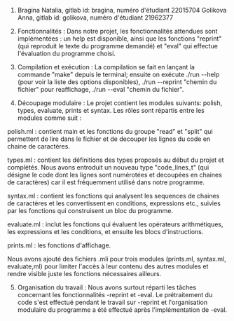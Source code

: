 1. Bragina Natalia, gitlab id: bragina, numéro d'étudiant 22015704
Golikova Anna, gitlab id: golikova, numéro d'étudiant 21962377

2. Fonctionnalités : Dans notre projet, les fonctionnalités attendues 
sont implémentées : un help est disponible, ainsi que les fonctions "reprint" (qui reproduit le 
texte du programme demandé) et "eval" qui effectue l'évaluation du programme choisi.

3. Compilation et exécution : La compilation se fait en lançant la commande "make" depuis le terminal; 
ensuite on exécute ./run --help (pour voir la liste des options disponibles), 
./run --reprint "chemin du fichier" pour reaffichage, ./run --eval "chemin du fichier".

4. Découpage modulaire : Le projet contient les modules suivants: polish, types, evaluate, prints et syntax. 
Les rôles sont répartis entre les modules comme suit :

polish.ml : contient main et les fonctions du groupe "read" et "split" qui permettent de lire dans le fichier et de 
decouper les lignes du code en chaine de caractères.

types.ml : contient les définitions des types proposés au début du projet et complétés. Nous avons entroduit un nouveau
type "code_lines_t" (qui désigne le code dont les lignes sont numérotées et decoupées en chaines de caractères) car il 
est fréquemment utilisé dans notre programme.

syntax.ml : contient les fonctions qui analysent les sequences de chaines de caractères et les convertissent en 
conditions, expressions etc., suivies par les fonctions qui construisent un bloc du programme. 

evaluate.ml : inclut les fonctions qui évaluent les opérateurs arithmétiques, les expressions et les conditions, 
et ensuite les blocs d'instructions. 

prints.ml : les fonctions d'affichage.

Nous avons ajouté des fichiers .mli pour trois modules (prints.ml, syntax.ml, evaluate,ml) pour limiter
l'accès à leur contenu des autres modules et rendre visible juste les fonctions nécessaires ailleurs.

5. Organisation du travail : Nous avons surtout réparti les tâches concernant les fonctionnalités -reprint et -eval. 
Le prétraitement du code s'est effectué pendant le travail sur -reprint et l'organisation modulaire du programme a été 
effectué après l'implémentation de -eval.